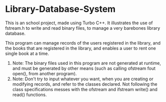 # Library-Database-System

This is an school project, made using Turbo C++.
It illustrates the use of fstream.h to write and read binary files, to manage a very barebones library database.

This program can manage records of the users registered in the library, and the books that are registered in the library, and enables a user to rent one single book at a time.

<ol>

<li>Note: The binary files used in this program are not generated at runtime, and must be generated by other means (such as calling ofstream fout open(), from another program).</li>

<li>Note: Don't try to input whatever you want, when you are creating or modifying records, and refer to the classes declared. Not following the class specifications messes with the ofstream and ifstream write() and read() functions.</li>

</ol>




